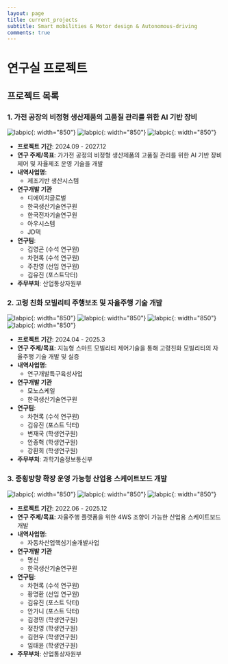 ```yaml
---
layout: page
title: current_projects
subtitle: Smart mobilities & Motor design & Autonomous-driving
comments: true
---
```


# 연구실 프로젝트

## 프로젝트 목록

### 1. **가전 공장의 비정형 생산제품의 고품질 관리를 위한 AI 기반 장비**
![labpic](https://github.com/hrchalab/hrchalab.github.io/blob/master/assets/project/그림1.png?raw=true){: width="850"}
![labpic](https://github.com/hrchalab/hrchalab.github.io/blob/master/assets/project/그림2.png?raw=true){: width="850"}
![labpic](https://github.com/hrchalab/hrchalab.github.io/blob/master/assets/project/그림3.png?raw=true){: width="850"}


- **프로젝트 기간**: 2024.09 - 2027.12
- **연구 주제/목표**: 가가전 공정의 비정형 생산제품의 고품질 관리를 위한 AI 기반 장비 제어 및 자율제조 운영 기술을 개발
- **내역사업명**:
  - 제조기반 생산시스템
- **연구개발 기관**
  - 디에이치글로벌
  - 한국생산기술연구원
  - 한국전자기술연구원
  - 아우시스템
  - JD텍
- **연구팀**:
  - 김영곤 (수석 연구원)
  - 차현록 (수석 연구원)
  - 주찬영 (선임 연구원)
  - 김유진 (포스트닥터)
- **주무부처**: 산업통상자원부


### 2. **고령 친화 모빌리티 주행보조 및 자율주행 기술 개발**
![labpic](https://github.com/hrchalab/hrchalab.github.io/blob/master/assets/project/그림4.png?raw=true){: width="850"}
![labpic](https://github.com/hrchalab/hrchalab.github.io/blob/master/assets/project/그림5.png?raw=true){: width="850"}
![labpic](https://github.com/hrchalab/hrchalab.github.io/blob/master/assets/project/그림6.png?raw=true){: width="850"}
![labpic](https://github.com/hrchalab/hrchalab.github.io/blob/master/assets/project/그림7.png?raw=true){: width="850"}

- **프로젝트 기간**: 2024.04 - 2025.3
- **연구 주제/목표**: 지능형 스마트 모빌리티 제어기술을 통해 고령친화 모빌리티의 자율주행 기술 개발 및 실증
- **내역사업명**:
  - 연구개발특구육성사업
- **연구개발 기관**
  - 모노스케일
  - 한국생산기술연구원
- **연구팀**:
  - 차현록 (수석 연구원)
  - 김유진 (포스트 닥터)
  - 변재국 (학생연구원)
  - 안종혁 (학생연구원)
  - 강환희 (학생연구원)
- **주무부처**: 과학기술정보통신부

### 3. **종횡방향 확장 운영 가능형 산업용 스케이트보드 개발**
![labpic](https://github.com/hrchalab/hrchalab.github.io/blob/master/assets/project/그림8.png?raw=true){: width="850"}
![labpic](https://github.com/hrchalab/hrchalab.github.io/blob/master/assets/project/그림9.png?raw=true){: width="850"}
![labpic](https://github.com/hrchalab/hrchalab.github.io/blob/master/assets/project/그림10.png?raw=true){: width="850"}
- **프로젝트 기간**: 2022.06 - 2025.12
- **연구 주제/목표**: 자율주행 플랫폼을 위한 4WS 조향이 가능한 산업용 스케이트보드 개발 
- **내역사업명**:
  - 자동차산업핵심기술개발사업
- **연구개발 기관**
  - 명신
  - 한국생산기술연구원
- **연구팀**:
  - 차현록 (수석 연구원)
  - 황명환 (선임 연구원)
  - 김유진 (포스트 닥터)
  - 안가니 (포스트 닥터)
  - 김경민 (학생연구원)
  - 정찬영 (학생연구원)
  - 김현우 (학생연구원)
  - 임태윤 (학생연구원)
- **주무부처**: 산업통상자원부

